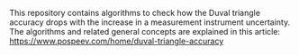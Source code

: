 This repository contains algorithms to check how the Duval triangle accuracy drops with the increase in a measurement instrument uncertainty.
The algorithms and related general concepts are explained in this article:
https://www.pospeev.com/home/duval-triangle-accuracy
